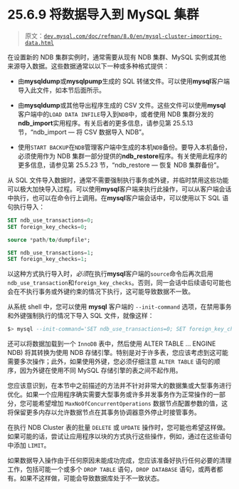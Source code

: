 # 25.6.9 将数据导入到 MySQL 集群

> 原文：[`dev.mysql.com/doc/refman/8.0/en/mysql-cluster-importing-data.html`](https://dev.mysql.com/doc/refman/8.0/en/mysql-cluster-importing-data.html)

在设置新的 NDB 集群实例时，通常需要从现有 NDB 集群、MySQL 实例或其他来源导入数据。这些数据通常以以下一种或多种格式提供：

+   由**mysqldump**或**mysqlpump**生成的 SQL 转储文件。可以使用**mysql**客户端导入此文件，如本节后面所示。

+   由**mysqldump**或其他导出程序生成的 CSV 文件。这些文件可以使用**mysql**客户端中的`LOAD DATA INFILE`导入到`NDB`中，或者使用 NDB 集群分发的**ndb_import**实用程序。有关后者的更多信息，请参见第 25.5.13 节，“ndb_import — 将 CSV 数据导入 NDB”。

+   使用`START BACKUP`在`NDB`管理客户端中生成的本机`NDB`备份。要导入本机备份，必须使用作为 NDB 集群一部分提供的**ndb_restore**程序。有关使用此程序的更多信息，请参见第 25.5.23 节，“ndb_restore — 恢复 NDB 集群备份”。

从 SQL 文件导入数据时，通常不需要强制执行事务或外键，并临时禁用这些功能可以极大加快导入过程。可以使用**mysql**客户端来执行此操作，可以从客户端会话中执行，也可以在命令行上调用。在**mysql**客户端会话中，可以使用以下 SQL 语句执行导入：

```sql
SET ndb_use_transactions=0;
SET foreign_key_checks=0;

source *path/to/dumpfile*;

SET ndb_use_transactions=1;
SET foreign_key_checks=1;
```

以这种方式执行导入时，*必须*在执行**mysql**客户端的`source`命令后再次启用`ndb_use_transaction`和`foreign_key_checks`。否则，同一会话中后续语句可能也会在不执行事务或外键约束的情况下执行，这可能导致数据不一致。

从系统 shell 中，您可以使用 **mysql** 客户端的 `--init-command` 选项，在禁用事务和外键强制执行的情况下导入 SQL 文件，就像这样：

```sql
$> mysql --init-command='SET ndb_use_transactions=0; SET foreign_key_checks=0' < *path/to/dumpfile*
```

还可以将数据加载到一个 `InnoDB` 表中，然后使用 ALTER TABLE ... ENGINE NDB) 将其转换为使用 NDB 存储引擎。特别是对于许多表，您应该考虑到这可能需要多次操作；此外，如果使用外键，您必须仔细注意 `ALTER TABLE` 语句的顺序，因为外键在使用不同 MySQL 存储引擎的表之间不起作用。

您应该意识到，在本节中之前描述的方法并不针对非常大的数据集或大型事务进行优化。如果一个应用程序确实需要大型事务或许多并发事务作为正常操作的一部分，您可能希望增加 `MaxNoOfConcurrentOperations` 数据节点配置参数的值，这将保留更多内存以允许数据节点在其事务协调器意外停止时接管事务。

在执行 NDB Cluster 表的批量 `DELETE` 或 `UPDATE` 操作时，您可能也希望这样做。如果可能的话，尝试让应用程序以块的方式执行这些操作，例如，通过在这些语句中添加 `LIMIT`。

如果数据导入操作由于任何原因未能成功完成，您应该准备好执行任何必要的清理工作，包括可能一个或多个 `DROP TABLE` 语句，`DROP DATABASE` 语句，或两者都有。如果不这样做，可能会导致数据库处于不一致状态。
